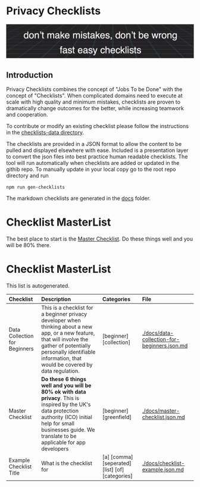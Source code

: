 # Privacy Checklists

![don’t make mistakes, don’t be wrongfast easy checklists](images/beright.png)

## Introduction

Privacy Checklists combines the concept of "Jobs To be Done" with the concept of "Checklists". When complicated domains need to execute at scale with high quality and minimum mistakes, checklists are proven to dramatically change outcomes for the better, while increasing teamwork and cooperation.

To contribute or modify an existing checklist please follow the instructions in the [checklists-data directory](/checklists-data/README.md).

The checklists are provided in a JSON format to allow the content to be pulled and displayed elsewhere with ease. Included is a presentation layer to convert the json files into best practice human readable checklists. The tool will run automatically when checklists are added or updated in the githib repo. To manually update in your local copy go to the root repo directory and run

```/bin/sh
npm run gen-checklists
```

The markdown checklists are generated in the [docs](./docs) folder.

# Checklist MasterList

The best place to start is the [Master Checklist](./docs/master-checklist.md). Do these things well and you will be 80% there.

# Checklist MasterList

This list is autogenerated.

| Checklist | Description | Categories | File |
| :--- | :--------- | :--------| :--------|
| Data Collection for Beginners | This is a checklist for a beginner privacy developer when thinking about a new app, or a new feature, that will involve the gather of potentially personally identifiable information, that would be covered by data regulation. | [beginner] [collection]  | [.&#x2F;docs&#x2F;data-collection-for-beginners.json.md](./.&#x2F;docs&#x2F;data-collection-for-beginners.json.md) |
| Master Checklist | **Do these 6 things well and you will be 80% ok with data privacy**. This is inspired by the UK&#39;s data protection authority (ICO) initial help for small businesses guide.  We translate to be applicable for app developers | [beginner] [greenfield]  | [.&#x2F;docs&#x2F;master-checklist.json.md](./.&#x2F;docs&#x2F;master-checklist.json.md) |
| Example Checklist Title | What is the checklist for | [a] [comma] [seperated] [list] [of] [categories]  | [.&#x2F;docs&#x2F;checklist-example.json.md](./.&#x2F;docs&#x2F;checklist-example.json.md) |

